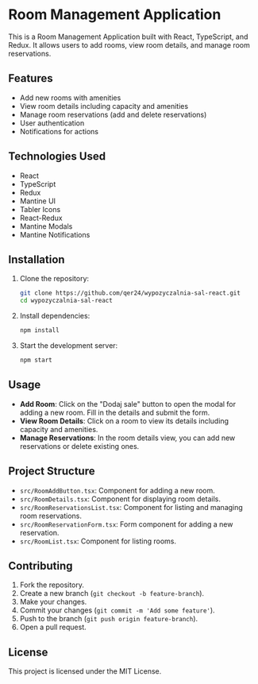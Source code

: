 # Room Management Application

This is a Room Management Application built with React, TypeScript, and Redux. It allows users to add rooms, view room details, and manage room reservations.

## Features

- Add new rooms with amenities
- View room details including capacity and amenities
- Manage room reservations (add and delete reservations)
- User authentication
- Notifications for actions

## Technologies Used

- React
- TypeScript
- Redux
- Mantine UI
- Tabler Icons
- React-Redux
- Mantine Modals
- Mantine Notifications

## Installation

1. Clone the repository:
    ```sh
    git clone https://github.com/qer24/wypozyczalnia-sal-react.git
    cd wypozyczalnia-sal-react
    ```

2. Install dependencies:
    ```sh
    npm install
    ```

3. Start the development server:
    ```sh
    npm start
    ```

## Usage

- **Add Room**: Click on the "Dodaj sale" button to open the modal for adding a new room. Fill in the details and submit the form.
- **View Room Details**: Click on a room to view its details including capacity and amenities.
- **Manage Reservations**: In the room details view, you can add new reservations or delete existing ones.

## Project Structure

- `src/RoomAddButton.tsx`: Component for adding a new room.
- `src/RoomDetails.tsx`: Component for displaying room details.
- `src/RoomReservationsList.tsx`: Component for listing and managing room reservations.
- `src/RoomReservationForm.tsx`: Form component for adding a new reservation.
- `src/RoomList.tsx`: Component for listing rooms.

## Contributing

1. Fork the repository.
2. Create a new branch (`git checkout -b feature-branch`).
3. Make your changes.
4. Commit your changes (`git commit -m 'Add some feature'`).
5. Push to the branch (`git push origin feature-branch`).
6. Open a pull request.

## License

This project is licensed under the MIT License.